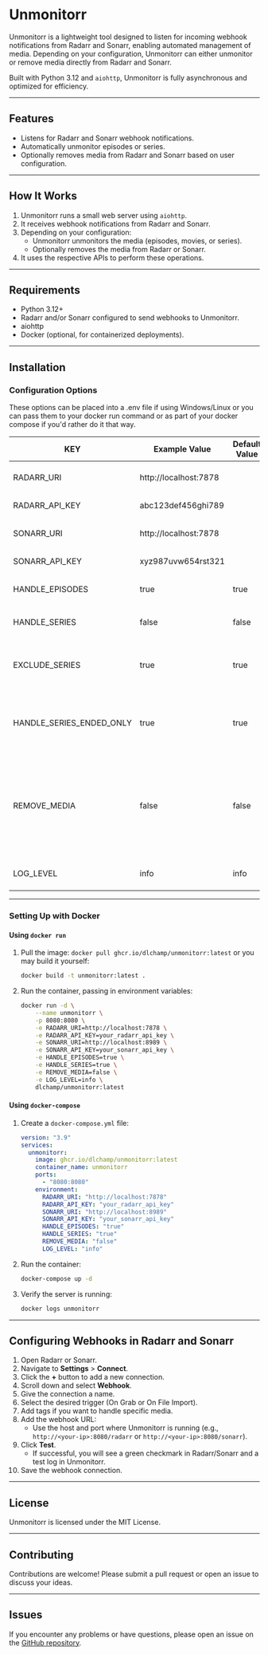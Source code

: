 # Unmonitorr

Unmonitorr is a lightweight tool designed to listen for incoming webhook notifications from Radarr and Sonarr, enabling automated management of media. Depending on your configuration, Unmonitorr can either unmonitor or remove media directly from Radarr and Sonarr.

Built with Python 3.12 and `aiohttp`, Unmonitorr is fully asynchronous and optimized for efficiency.

---

## Features
- Listens for Radarr and Sonarr webhook notifications.
- Automatically unmonitor episodes or series.
- Optionally removes media from Radarr and Sonarr based on user configuration.

---

## How It Works
1. Unmonitorr runs a small web server using `aiohttp`.
2. It receives webhook notifications from Radarr and Sonarr.
3. Depending on your configuration:
   - Unmonitorr unmonitors the media (episodes, movies, or series).
   - Optionally removes the media from Radarr or Sonarr.
4. It uses the respective APIs to perform these operations.

---

## Requirements
- Python 3.12+
- Radarr and/or Sonarr configured to send webhooks to Unmonitorr.
- aiohttp
- Docker (optional, for containerized deployments).
---

## Installation

### Configuration Options
These options can be placed into a .env file if using Windows/Linux or you can pass them to your docker run
command or as part of your docker compose if you'd rather do it that way.

| KEY                       | Example Value         | Default Value |  Description                                                                                  |
|---------------------------|-----------------------|---------------|-----------------------------------------------------------------------------------------------|
| RADARR_URI                | http://localhost:7878 |               | Full URL or hostname with the port to your Radarr instance                                    |
| RADARR_API_KEY            | abc123def456ghi789    |               | Your API Key (Settings > General > API Key)                                                   |
| SONARR_URI                | http://localhost:7878 |               | Full URL or hostname with the port to your Sonarr instance                                    |
| SONARR_API_KEY            | xyz987uvw654rst321    |               | Your API Key (Settings > General > API Key)                                                   |
| HANDLE_EPISODES           | true                  | true          | Automatically unmonitor episodes.<br>Options: true, false                                     |
| HANDLE_SERIES             | false                 | false         | Automatically handle entire series. Options: true, false                                      |
| EXCLUDE_SERIES            | true                  | true          | Add series to import exclusion list. Only applies if REMOVE_MEDIA=true. Options: true, false  |
| HANDLE_SERIES_ENDED_ONLY  | true                  | true          | Only handle series if they are ended and complete. If false, only series that are complete are handled. Options: true, false |
| REMOVE_MEDIA              | false                 | false         | Remove media from Radarr/Sonarr instead of just "Unmonitor".<br>Setting this to true only removes the media from the service. Files are left untouched on the file system. Options: true, false |
| LOG_LEVEL                 | info                  | info          |Logging level. Options: debug, info, warning, error, critical                                  |

---

### Setting Up with Docker

#### Using `docker run`
1. Pull the image: `docker pull ghcr.io/dlchamp/unmonitorr:latest` or you may build it yourself:
    ```bash
    docker build -t unmonitorr:latest .
    ```

2. Run the container, passing in environment variables:
    ```bash
    docker run -d \
        --name unmonitorr \
        -p 8080:8080 \
        -e RADARR_URI=http://localhost:7878 \
        -e RADARR_API_KEY=your_radarr_api_key \
        -e SONARR_URI=http://localhost:8989 \
        -e SONARR_API_KEY=your_sonarr_api_key \
        -e HANDLE_EPISODES=true \
        -e HANDLE_SERIES=true \
        -e REMOVE_MEDIA=false \
        -e LOG_LEVEL=info \
        dlchamp/unmonitorr:latest
    ```

#### Using `docker-compose`
1. Create a `docker-compose.yml` file:
    ```yaml
    version: "3.9"
    services:
      unmonitorr:
        image: ghcr.io/dlchamp/unmonitorr:latest
        container_name: unmonitorr
        ports:
          - "8080:8080"
        environment:
          RADARR_URI: "http://localhost:7878"
          RADARR_API_KEY: "your_radarr_api_key"
          SONARR_URI: "http://localhost:8989"
          SONARR_API_KEY: "your_sonarr_api_key"
          HANDLE_EPISODES: "true"
          HANDLE_SERIES: "true"
          REMOVE_MEDIA: "false"
          LOG_LEVEL: "info"
    ```

2. Run the container:
    ```bash
    docker-compose up -d
    ```

3. Verify the server is running:
    ```bash
    docker logs unmonitorr
    ```

---

## Configuring Webhooks in Radarr and Sonarr
1. Open Radarr or Sonarr.
2. Navigate to **Settings** > **Connect**.
3. Click the **+** button to add a new connection.
4. Scroll down and select **Webhook**.
5. Give the connection a name.
6. Select the desired trigger (On Grab or On File Import).
7. Add tags if you want to handle specific media.
8. Add the webhook URL:
   - Use the host and port where Unmonitorr is running (e.g., `http://<your-ip>:8080/radarr` or `http://<your-ip>:8080/sonarr`).
9. Click **Test**.
   - If successful, you will see a green checkmark in Radarr/Sonarr and a test log in Unmonitorr.
10. Save the webhook connection.

---


## License
Unmonitorr is licensed under the MIT License.

---

## Contributing
Contributions are welcome! Please submit a pull request or open an issue to discuss your ideas.

---

## Issues
If you encounter any problems or have questions, please open an issue on the [GitHub repository](https://github.com/dlchamp/unmonitorr/issues).
